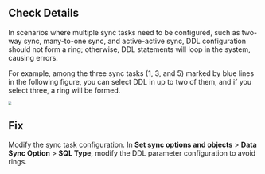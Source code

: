 ## Check Details 
In scenarios where multiple sync tasks need to be configured, such as two-way sync, many-to-one sync, and active-active sync, DDL configuration should not form a ring; otherwise, DDL statements will loop in the system, causing errors.

For example, among the three sync tasks (1, 3, and 5) marked by blue lines in the following figure, you can select DDL in up to two of them, and if you select three, a ring will be formed. 

<img src="https://main.qcloudimg.com/raw/273f8bdd817008e04f79a1e5a18d049e.png" style="zoom:40%;" />

## Fix
Modify the sync task configuration. In **Set sync options and objects** > **Data Sync Option** > **SQL Type**, modify the DDL parameter configuration to avoid rings.

